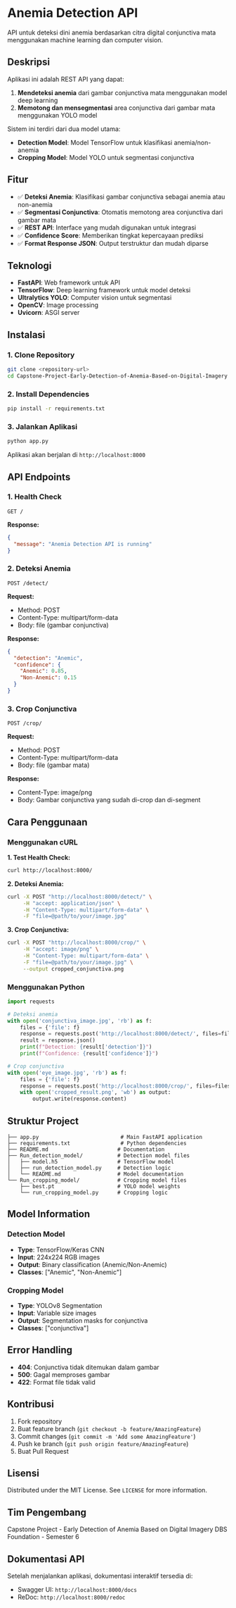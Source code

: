 # Anemia Detection API

API untuk deteksi dini anemia berdasarkan citra digital conjunctiva mata menggunakan machine learning dan computer vision.

## Deskripsi

Aplikasi ini adalah REST API yang dapat:
1. **Mendeteksi anemia** dari gambar conjunctiva mata menggunakan model deep learning
2. **Memotong dan mensegmentasi** area conjunctiva dari gambar mata menggunakan YOLO model

Sistem ini terdiri dari dua model utama:
- **Detection Model**: Model TensorFlow untuk klasifikasi anemia/non-anemia
- **Cropping Model**: Model YOLO untuk segmentasi conjunctiva

## Fitur

- ✅ **Deteksi Anemia**: Klasifikasi gambar conjunctiva sebagai anemia atau non-anemia
- ✅ **Segmentasi Conjunctiva**: Otomatis memotong area conjunctiva dari gambar mata
- ✅ **REST API**: Interface yang mudah digunakan untuk integrasi
- ✅ **Confidence Score**: Memberikan tingkat kepercayaan prediksi
- ✅ **Format Response JSON**: Output terstruktur dan mudah diparse

## Teknologi

- **FastAPI**: Web framework untuk API
- **TensorFlow**: Deep learning framework untuk model deteksi
- **Ultralytics YOLO**: Computer vision untuk segmentasi
- **OpenCV**: Image processing
- **Uvicorn**: ASGI server

## Instalasi

### 1. Clone Repository
```bash
git clone <repository-url>
cd Capstone-Project-Early-Detection-of-Anemia-Based-on-Digital-Imagery
```

### 2. Install Dependencies
```bash
pip install -r requirements.txt
```

### 3. Jalankan Aplikasi
```bash
python app.py
```

Aplikasi akan berjalan di `http://localhost:8000`

## API Endpoints

### 1. Health Check
```
GET /
```
**Response:**
```json
{
  "message": "Anemia Detection API is running"
}
```

### 2. Deteksi Anemia
```
POST /detect/
```
**Request:**
- Method: POST
- Content-Type: multipart/form-data
- Body: file (gambar conjunctiva)

**Response:**
```json
{
  "detection": "Anemic",
  "confidence": {
    "Anemic": 0.85,
    "Non-Anemic": 0.15
  }
}
```

### 3. Crop Conjunctiva
```
POST /crop/
```
**Request:**
- Method: POST
- Content-Type: multipart/form-data
- Body: file (gambar mata)

**Response:**
- Content-Type: image/png
- Body: Gambar conjunctiva yang sudah di-crop dan di-segment

## Cara Penggunaan

### Menggunakan cURL

**1. Test Health Check:**
```bash
curl http://localhost:8000/
```

**2. Deteksi Anemia:**
```bash
curl -X POST "http://localhost:8000/detect/" \
     -H "accept: application/json" \
     -H "Content-Type: multipart/form-data" \
     -F "file=@path/to/your/image.jpg"
```

**3. Crop Conjunctiva:**
```bash
curl -X POST "http://localhost:8000/crop/" \
     -H "accept: image/png" \
     -H "Content-Type: multipart/form-data" \
     -F "file=@path/to/your/image.jpg" \
     --output cropped_conjunctiva.png
```

### Menggunakan Python

```python
import requests

# Deteksi anemia
with open('conjunctiva_image.jpg', 'rb') as f:
    files = {'file': f}
    response = requests.post('http://localhost:8000/detect/', files=files)
    result = response.json()
    print(f"Detection: {result['detection']}")
    print(f"Confidence: {result['confidence']}")

# Crop conjunctiva
with open('eye_image.jpg', 'rb') as f:
    files = {'file': f}
    response = requests.post('http://localhost:8000/crop/', files=files)
    with open('cropped_result.png', 'wb') as output:
        output.write(response.content)
```

## Struktur Project

```
├── app.py                          # Main FastAPI application
├── requirements.txt                # Python dependencies
├── README.md                      # Documentation
├── Run_detection_model/           # Detection model files
│   ├── model.h5                   # TensorFlow model
│   ├── run_detection_model.py     # Detection logic
│   └── README.md                  # Model documentation
└── Run_cropping_model/            # Cropping model files
    ├── best.pt                    # YOLO model weights
    └── run_cropping_model.py      # Cropping logic
```

## Model Information

### Detection Model
- **Type**: TensorFlow/Keras CNN
- **Input**: 224x224 RGB images
- **Output**: Binary classification (Anemic/Non-Anemic)
- **Classes**: ["Anemic", "Non-Anemic"]

### Cropping Model
- **Type**: YOLOv8 Segmentation
- **Input**: Variable size images
- **Output**: Segmentation masks for conjunctiva
- **Classes**: ["conjunctiva"]

## Error Handling

- **404**: Conjunctiva tidak ditemukan dalam gambar
- **500**: Gagal memproses gambar
- **422**: Format file tidak valid

## Kontribusi

1. Fork repository
2. Buat feature branch (`git checkout -b feature/AmazingFeature`)
3. Commit changes (`git commit -m 'Add some AmazingFeature'`)
4. Push ke branch (`git push origin feature/AmazingFeature`)
5. Buat Pull Request

## Lisensi

Distributed under the MIT License. See `LICENSE` for more information.

## Tim Pengembang

Capstone Project - Early Detection of Anemia Based on Digital Imagery
DBS Foundation - Semester 6

## Dokumentasi API

Setelah menjalankan aplikasi, dokumentasi interaktif tersedia di:
- Swagger UI: `http://localhost:8000/docs`
- ReDoc: `http://localhost:8000/redoc`
